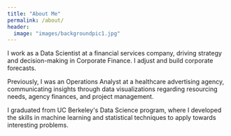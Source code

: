 ```yaml
---
title: "About Me"
permalink: /about/
header:
  image: "images/backgroundpic1.jpg"
---
```


I work as a Data Scientist at a financial services company, driving strategy and decision-making in Corporate Finance. I adjust and build corporate forecasts. 

Previously, I was an Operations Analyst at a healthcare advertising agency, communicating insights through data visualizations regarding resourcing needs, agency finances, and project management.  

I graduated from UC Berkeley's Data Science program, where I developed the skills in machine learning and statistical techniques to apply towards interesting problems.
